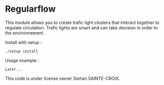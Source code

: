 Regularflow
========================================================

This module  allows you to create trafic light clusters that interact together to regulate circulation.
Trafic lights are smart and can take decision in order to the environnement.

Install with setup :

    ./setup install

Usage example :

    Later...

This code is under license owner Slohan SAINTE-CROIX.